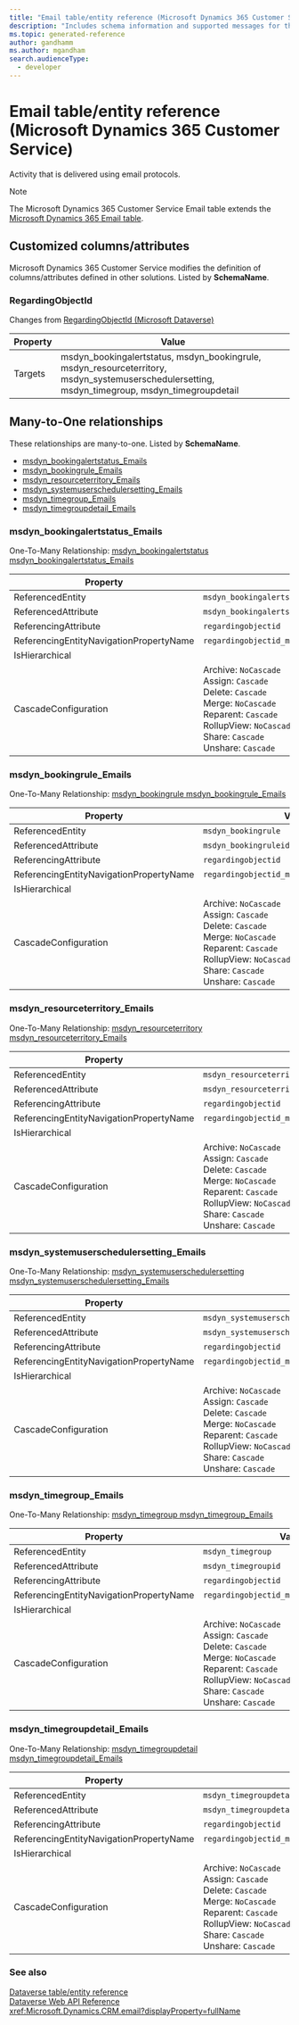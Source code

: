 ```yaml
---
title: "Email table/entity reference (Microsoft Dynamics 365 Customer Service)"
description: "Includes schema information and supported messages for the Email table/entity with Microsoft Dynamics 365 Customer Service."
ms.topic: generated-reference
author: gandhamm
ms.author: mgandham
search.audienceType: 
  - developer
---
```


# Email table/entity reference (Microsoft Dynamics 365 Customer Service)

Activity that is delivered using email protocols.

> [!NOTE]
> The Microsoft Dynamics 365 Customer Service Email table extends the [Microsoft Dynamics 365 Email table](/dynamics365/developer/reference/entities/email).



## Customized columns/attributes

Microsoft Dynamics 365 Customer Service modifies the definition of columns/attributes defined in other solutions. Listed by **SchemaName**.

### <a name="BKMK_RegardingObjectId"></a> RegardingObjectId

Changes from [RegardingObjectId (Microsoft Dataverse)](/power-apps/developer/data-platform/reference/entities/email#BKMK_RegardingObjectId)

|Property|Value|
|---|---|
|Targets|msdyn_bookingalertstatus, msdyn_bookingrule, msdyn_resourceterritory, msdyn_systemuserschedulersetting, msdyn_timegroup, msdyn_timegroupdetail|


## Many-to-One relationships

These relationships are many-to-one. Listed by **SchemaName**.

- [msdyn_bookingalertstatus_Emails](#BKMK_msdyn_bookingalertstatus_Emails)
- [msdyn_bookingrule_Emails](#BKMK_msdyn_bookingrule_Emails)
- [msdyn_resourceterritory_Emails](#BKMK_msdyn_resourceterritory_Emails)
- [msdyn_systemuserschedulersetting_Emails](#BKMK_msdyn_systemuserschedulersetting_Emails)
- [msdyn_timegroup_Emails](#BKMK_msdyn_timegroup_Emails)
- [msdyn_timegroupdetail_Emails](#BKMK_msdyn_timegroupdetail_Emails)

### <a name="BKMK_msdyn_bookingalertstatus_Emails"></a> msdyn_bookingalertstatus_Emails

One-To-Many Relationship: [msdyn_bookingalertstatus msdyn_bookingalertstatus_Emails](msdyn_bookingalertstatus.md#BKMK_msdyn_bookingalertstatus_Emails)

|Property|Value|
|---|---|
|ReferencedEntity|`msdyn_bookingalertstatus`|
|ReferencedAttribute|`msdyn_bookingalertstatusid`|
|ReferencingAttribute|`regardingobjectid`|
|ReferencingEntityNavigationPropertyName|`regardingobjectid_msdyn_bookingalertstatus_email`|
|IsHierarchical||
|CascadeConfiguration|Archive: `NoCascade`<br />Assign: `Cascade`<br />Delete: `Cascade`<br />Merge: `NoCascade`<br />Reparent: `Cascade`<br />RollupView: `NoCascade`<br />Share: `Cascade`<br />Unshare: `Cascade`|

### <a name="BKMK_msdyn_bookingrule_Emails"></a> msdyn_bookingrule_Emails

One-To-Many Relationship: [msdyn_bookingrule msdyn_bookingrule_Emails](msdyn_bookingrule.md#BKMK_msdyn_bookingrule_Emails)

|Property|Value|
|---|---|
|ReferencedEntity|`msdyn_bookingrule`|
|ReferencedAttribute|`msdyn_bookingruleid`|
|ReferencingAttribute|`regardingobjectid`|
|ReferencingEntityNavigationPropertyName|`regardingobjectid_msdyn_bookingrule_email`|
|IsHierarchical||
|CascadeConfiguration|Archive: `NoCascade`<br />Assign: `Cascade`<br />Delete: `Cascade`<br />Merge: `NoCascade`<br />Reparent: `Cascade`<br />RollupView: `NoCascade`<br />Share: `Cascade`<br />Unshare: `Cascade`|

### <a name="BKMK_msdyn_resourceterritory_Emails"></a> msdyn_resourceterritory_Emails

One-To-Many Relationship: [msdyn_resourceterritory msdyn_resourceterritory_Emails](msdyn_resourceterritory.md#BKMK_msdyn_resourceterritory_Emails)

|Property|Value|
|---|---|
|ReferencedEntity|`msdyn_resourceterritory`|
|ReferencedAttribute|`msdyn_resourceterritoryid`|
|ReferencingAttribute|`regardingobjectid`|
|ReferencingEntityNavigationPropertyName|`regardingobjectid_msdyn_resourceterritory_email`|
|IsHierarchical||
|CascadeConfiguration|Archive: `NoCascade`<br />Assign: `Cascade`<br />Delete: `Cascade`<br />Merge: `NoCascade`<br />Reparent: `Cascade`<br />RollupView: `NoCascade`<br />Share: `Cascade`<br />Unshare: `Cascade`|

### <a name="BKMK_msdyn_systemuserschedulersetting_Emails"></a> msdyn_systemuserschedulersetting_Emails

One-To-Many Relationship: [msdyn_systemuserschedulersetting msdyn_systemuserschedulersetting_Emails](msdyn_systemuserschedulersetting.md#BKMK_msdyn_systemuserschedulersetting_Emails)

|Property|Value|
|---|---|
|ReferencedEntity|`msdyn_systemuserschedulersetting`|
|ReferencedAttribute|`msdyn_systemuserschedulersettingid`|
|ReferencingAttribute|`regardingobjectid`|
|ReferencingEntityNavigationPropertyName|`regardingobjectid_msdyn_systemuserschedulersetting_email`|
|IsHierarchical||
|CascadeConfiguration|Archive: `NoCascade`<br />Assign: `Cascade`<br />Delete: `Cascade`<br />Merge: `NoCascade`<br />Reparent: `Cascade`<br />RollupView: `NoCascade`<br />Share: `Cascade`<br />Unshare: `Cascade`|

### <a name="BKMK_msdyn_timegroup_Emails"></a> msdyn_timegroup_Emails

One-To-Many Relationship: [msdyn_timegroup msdyn_timegroup_Emails](msdyn_timegroup.md#BKMK_msdyn_timegroup_Emails)

|Property|Value|
|---|---|
|ReferencedEntity|`msdyn_timegroup`|
|ReferencedAttribute|`msdyn_timegroupid`|
|ReferencingAttribute|`regardingobjectid`|
|ReferencingEntityNavigationPropertyName|`regardingobjectid_msdyn_timegroup_email`|
|IsHierarchical||
|CascadeConfiguration|Archive: `NoCascade`<br />Assign: `Cascade`<br />Delete: `Cascade`<br />Merge: `NoCascade`<br />Reparent: `Cascade`<br />RollupView: `NoCascade`<br />Share: `Cascade`<br />Unshare: `Cascade`|

### <a name="BKMK_msdyn_timegroupdetail_Emails"></a> msdyn_timegroupdetail_Emails

One-To-Many Relationship: [msdyn_timegroupdetail msdyn_timegroupdetail_Emails](msdyn_timegroupdetail.md#BKMK_msdyn_timegroupdetail_Emails)

|Property|Value|
|---|---|
|ReferencedEntity|`msdyn_timegroupdetail`|
|ReferencedAttribute|`msdyn_timegroupdetailid`|
|ReferencingAttribute|`regardingobjectid`|
|ReferencingEntityNavigationPropertyName|`regardingobjectid_msdyn_timegroupdetail_email`|
|IsHierarchical||
|CascadeConfiguration|Archive: `NoCascade`<br />Assign: `Cascade`<br />Delete: `Cascade`<br />Merge: `NoCascade`<br />Reparent: `Cascade`<br />RollupView: `NoCascade`<br />Share: `Cascade`<br />Unshare: `Cascade`|



### See also

[Dataverse table/entity reference](/power-apps/developer/data-platform/reference/about-entity-reference)  
[Dataverse Web API Reference](/power-apps/developer/data-platform/webapi/reference/about)   
<xref:Microsoft.Dynamics.CRM.email?displayProperty=fullName>
